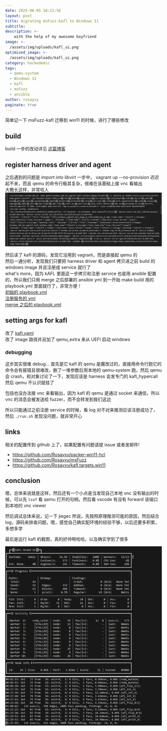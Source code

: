 ```yaml
---
date: 2025-06-05 10:21:56
layout: post
title: migrating msFuzz-kafl to Windows 11
subtitle: 
description: >-
    with the help of my awesome boyfriend
image: >-
  /assets/img/uploads/kafl_ui.png
optimized_image: >-
  /assets/img/uploads/kafl_ui.png
category: hackedemic
tags:
  - qemu-system
  - Windows 11
  - kafl
  - msFuzz
  - ansible
author: rosayxy
paginate: true
---
```


简单记一下 msFuzz-kafl 迁移到 win11 的时候，进行了哪些修改    
## build
build 一步的改动详见 [这篇博客](https://rosayxy.github.io/unattended-installation-of-windows-11-in-packer/)    

## register harness driver and agent
之后遇到的问题是 *import into libvirt* 一步中， vagrant up --no-provision 迟迟起不来，而且 qemu 的命令行极其复杂，很难在该基础上接 vnc 看输出    
大概长这样，非常哈人     
![alt_text](/assets/img/uploads/vagrantup-qemu-cmdline.png)

然后读了 kafl 的源码，发现它没用到 vagrant，而是直接起 qemu 的   
然后一通分析，发现我们只要把 harness driver 和 agent 拷贝进之前 build 的 windows image 并且注册成 service 就行了   
what's more，因为 kAFL 里面这一步拷贝和注册 service 也是用 ansible 配置的，所以我们只用 merge 之后部署的 ansible yml 到一开始 make build 用的 playbook.yml 里面就行了，非常方便！    
[初始的 playbook.yml](https://github.com/0dayResearchLab/kafl.targets/blob/master/templates/windows/playbook.yml)   
[注册服务的 yml](https://github.com/0dayResearchLab/kafl.targets/blob/master/windows_x86_64/setup_target.yml)    
[merge 之后的 playbook.yml](https://github.com/Rosayxy/kafl.targets.win11/blob/master/templates/windows/playbook.yml)

## setting args for kafl
改了 [kafl.yaml](https://github.com/Rosayxy/kafl.targets.win11/blob/master/windows_x86_64/kafl.yaml)   
改了 image 路径并且加了 qemu_extra 来从 UEFI 启动 windows    
### debugging
这步其实很难 debug... 首先是它 kafl 的 qemu 是魔改过的，直接用命令行跑它的命令会有报错且很难改，删了一堆参数后用本地的 qemu-system 跑，然后 qemu 会 crash，和对象讨论了一下，发现应该是 harness 会发专门的 kafl_hypercall 然后 qemu 不认识就挂了   

包括也没办法接 vnc 来看输出，因为 kafl 的 qemu 是通过 socket 来通信，所以 vnc 的消息会被发送给 fuzzer，而不会转发到我们这边   

所以只能通过之前注册 service 的时候，看 log 对不对来推测应该注册成功了，然后 `./run.sh` 发现没问题，就非常开心   

## links
相关的配置传到 github 上了，如果配置有问题请提 issue 或者发邮件!    
- https://github.com/Rosayxy/packer-win11-hcl 
- https://github.com/Rosayxy/msFuzz
- https://github.com/Rosayxy/kafl.targets.win11

## conclusion
嗯，总体来说就是这样，然后还有一个小点是当发现自己本地 vnc 没有输出的时候，可以先 `lsof` 看 qemu 打开的句柄，然后看 vscode 有没有 forward 该端口到本地的 vnc viewer    

然后调试总体来说，记一下 jiegec 所说，先按照原理推测可能的原因，然后结合 log，源码来排查问题，嗯，感觉自己确实配环境的经验不够，以后还要多积累，多想多学    

最后是运行 kafl 的截图，真的好帅啊哈哈，以及确实学到了很多     

![alt_text](/assets/img/uploads/kafl_ui.png)
![alt_text](/assets/img/uploads/kafl_output.png)
